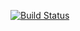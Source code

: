 [![Build Status](https://travis-ci.org/AndreyUtka/react-redux-ts-starter-kit.svg?branch=master)](https://travis-ci.org/AndreyUtka/react-redux-ts-starter-kit)

